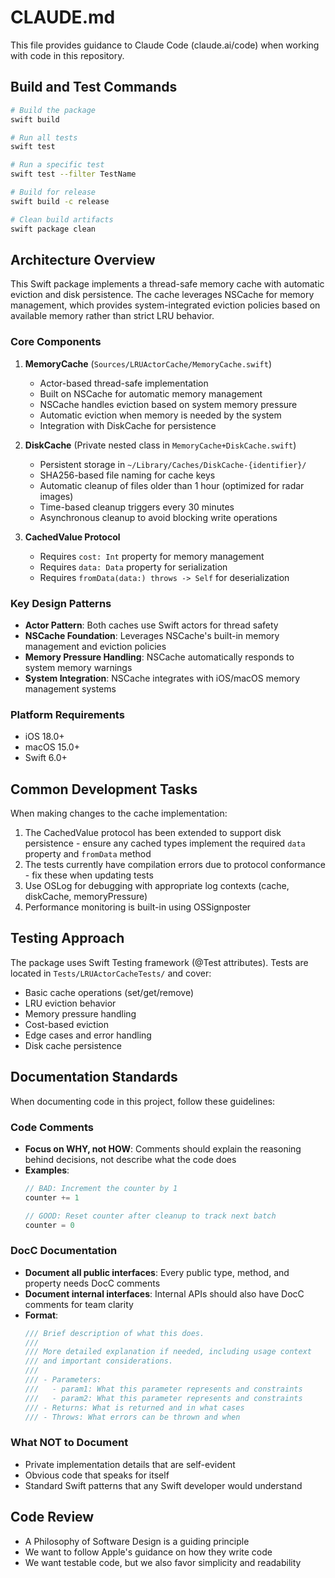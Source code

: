 # CLAUDE.md

This file provides guidance to Claude Code (claude.ai/code) when working with code in this repository.

## Build and Test Commands

```bash
# Build the package
swift build

# Run all tests
swift test

# Run a specific test
swift test --filter TestName

# Build for release
swift build -c release

# Clean build artifacts
swift package clean
```

## Architecture Overview

This Swift package implements a thread-safe memory cache with automatic eviction and disk persistence. The cache leverages NSCache for memory management, which provides system-integrated eviction policies based on available memory rather than strict LRU behavior.

### Core Components

1. **MemoryCache** (`Sources/LRUActorCache/MemoryCache.swift`)
   - Actor-based thread-safe implementation
   - Built on NSCache for automatic memory management
   - NSCache handles eviction based on system memory pressure
   - Automatic eviction when memory is needed by the system
   - Integration with DiskCache for persistence

2. **DiskCache** (Private nested class in `MemoryCache+DiskCache.swift`)
   - Persistent storage in `~/Library/Caches/DiskCache-{identifier}/`
   - SHA256-based file naming for cache keys
   - Automatic cleanup of files older than 1 hour (optimized for radar images)
   - Time-based cleanup triggers every 30 minutes
   - Asynchronous cleanup to avoid blocking write operations

3. **CachedValue Protocol**
   - Requires `cost: Int` property for memory management
   - Requires `data: Data` property for serialization
   - Requires `fromData(data:) throws -> Self` for deserialization

### Key Design Patterns

- **Actor Pattern**: Both caches use Swift actors for thread safety
- **NSCache Foundation**: Leverages NSCache's built-in memory management and eviction policies
- **Memory Pressure Handling**: NSCache automatically responds to system memory warnings
- **System Integration**: NSCache integrates with iOS/macOS memory management systems

### Platform Requirements

- iOS 18.0+
- macOS 15.0+
- Swift 6.0+

## Common Development Tasks

When making changes to the cache implementation:

1. The CachedValue protocol has been extended to support disk persistence - ensure any cached types implement the required `data` property and `fromData` method
2. The tests currently have compilation errors due to protocol conformance - fix these when updating tests
3. Use OSLog for debugging with appropriate log contexts (cache, diskCache, memoryPressure)
4. Performance monitoring is built-in using OSSignposter

## Testing Approach

The package uses Swift Testing framework (@Test attributes). Tests are located in `Tests/LRUActorCacheTests/` and cover:
- Basic cache operations (set/get/remove)
- LRU eviction behavior
- Memory pressure handling
- Cost-based eviction
- Edge cases and error handling
- Disk cache persistence

## Documentation Standards

When documenting code in this project, follow these guidelines:

### Code Comments
- **Focus on WHY, not HOW**: Comments should explain the reasoning behind decisions, not describe what the code does
- **Examples**:
  ```swift
  // BAD: Increment the counter by 1
  counter += 1
  
  // GOOD: Reset counter after cleanup to track next batch
  counter = 0
  ```

### DocC Documentation
- **Document all public interfaces**: Every public type, method, and property needs DocC comments
- **Document internal interfaces**: Internal APIs should also have DocC comments for team clarity
- **Format**:
  ```swift
  /// Brief description of what this does.
  ///
  /// More detailed explanation if needed, including usage context
  /// and important considerations.
  ///
  /// - Parameters:
  ///   - param1: What this parameter represents and constraints
  ///   - param2: What this parameter represents and constraints
  /// - Returns: What is returned and in what cases
  /// - Throws: What errors can be thrown and when
  ```

### What NOT to Document
- Private implementation details that are self-evident
- Obvious code that speaks for itself
- Standard Swift patterns that any Swift developer would understand

## Code Review
- A Philosophy of Software Design is a guiding principle
- We want to follow Apple's guidance on how they write code
- We want testable code, but we also favor simplicity and readability  